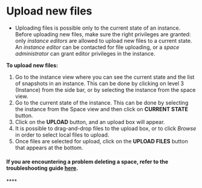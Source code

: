 # Upload new files

* Uploading files is possible only to the current state of an instance. Before uploading new files, make sure the right privileges are granted: only _instance editors_ are allowed to upload new files to a current state. An _instance editor_ can be contacted for file uploading, or a _space administrator_ can grant editor privileges in the instance.

**To upload new files:**

1. Go to the instance view where you can see the current state and the list of snapshots in an instance. This can be done by clicking on level 3 \(Instance\) from the side bar, or by selecting the instance from the space view. 
2. Go to the current state of the instance. This can be done by selecting the instance from the Space view and then click on **CURRENT STATE** button. 
3. Click on the **UPLOAD** button, and an upload box will appear. 
4. It is possible to drag-and-drop files to the upload box, or to click _Browse_ in order to select local files to upload. 
5. Once files are selected for upload, click on the **UPLOAD FILES** button that appears at the bottom.



#### If you are encountering a problem deleting a space, refer to the troubleshooting guide [here](../troubleshooting/authorization-issues/cannot-upload-a-file.md).

\*\*\*\*

